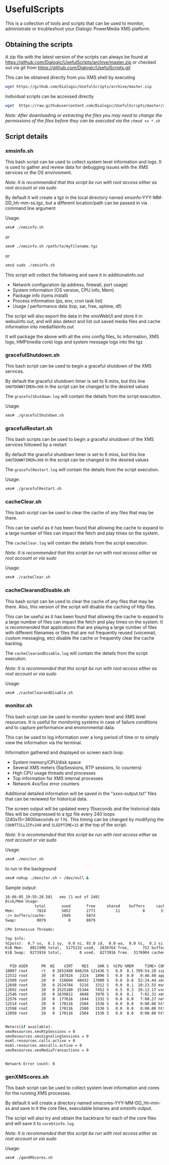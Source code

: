 # UsefulScripts
This is a collection of tools and scripts that can be used to monitor, administrate or troubleshoot your Dialogic PowerMedia XMS platform.

## Obtaining the scripts
A zip file with the latest version of the scripts can always be found at https://github.com/Dialogic/UsefulScripts/archive/master.zip
or checked out via git from https://github.com/Dialogic/UsefulScripts.git

This can be obtained directly from you XMS shell by executing
``` bash
wget https://github.com/Dialogic/UsefulScripts/archive/master.zip
```

Individual scripts can be accessed directly
``` bash
wget  https://raw.githubusercontent.com/Dialogic/UsefulScripts/master/xmsinfo.sh
```
_Note: After downloading or extracting the files you may need to change the permissions of the files before they can be executed via the `chmod +x *.sh`_


## Script details
### xmsinfo.sh
This bash script can be used to collect system level information and logs.  It is used to gather and review data for debugging issues with the XMS services or the OS environment.

_Note: It is recommended that this script be run with root access either as root account or via sudo_

By default it will create a tgz in the local directory named xmsinfo-YYY-MM-DD_hh-mm-ss.tgz, but a different location/path can be passed in via command line argument

Usage:
``` bash
xms# ./xmsinfo.sh  
```
or
``` bash
xms# ./xmsinfo.sh /path/to/myfilename.tgz  
```
or
``` bash
xms$ sudo ./xmsinfo.sh
```

This script will collect the following and save it in additionalinfo.out
+ Network configuration (ip address, firewall, port usage)
+ System information (OS version, CPU info, Mem)
+ Package info (rpms install)
+ Process information (ps, env, cron task list)
+ Usage / performance data (top, sar, free, uptime, df)

The script will also export the data in the xmsWebUI and store it in webuiinfo.out, and will also detect and list out saved media files and cache information into mediafileinfo.out

It will package the above with all the xms config files, lic information, XMS logs, HMP(media core) logs and system message logs into the tgz

### gracefulShutdown.sh
This bash script can be used to begin a graceful shutdown of the XMS services.  

By default the graceful shutdown timer is set to 6 mins, but this line `SHUTDOWNTIMER=360` in the script can be changed to the desired values

The `gracefulShutdown.log` will contain the details from the script execution.

Usage:
``` bash
xms# ./gracefulShutdown.sh  
```

### gracefulRestart.sh
This bash scripts can be used to begin a graceful shutdown of the XMS services followed by a restart

By default the graceful shutdown timer is set to 6 mins, but this line `SHUTDOWNTIMER=360` in the script can be changed to the desired values

The `gracefulRestart.log` will contain the details from the script execution.

Usage:
``` bash
xms# ./gracefulRestart.sh  
```

### cacheClear.sh
This bash script can be used to clear the cache of any files that may be there.  

This can be useful as it has been found that allowing the cache to expand to a large number of files can impact the fetch and play times on the system.

The `cacheClear.log` will contain the details from the script execution.

_Note: It is recommended that this script be run with root access either as root account or via sudo_

Usage:
``` bash
xms# ./cacheClear.sh
```

### cacheClearandDisable.sh
This bash script can be used to clear the cache of any files that may be there.  Also, this version of the script will disable the caching of http files.

This can be useful as it has been found that allowing the cache to expand to a large number of files can impact the fetch and play times on the system.  It is recommended that applications that are playing a large number of files with different filenames or files that are not frequently reused (voicemail, custom messaging, etc) disable the cache or frequently clear the cache backlog.

The `cacheClearandDisable.log` will contain the details from the script execution.

_Note: It is recommended that this script be run with root access either as root account or via sudo_

Usage:
``` bash
xms# ./cacheClearandDisable.sh
```

### monitor.sh
This bash script can be used to monitor system level and XMS level resources.  It is useful for monitoring systems in case of failure conditions and to capture performance and environmental data.

This can be used to log information over a long period of time or to simply view the information via the terminal.

Information gathered and displayed on screen each loop:
- System memory/CPU/disk space
- Several XMS meters (SipSessions, RTP sessions, lic counters)
- High CPU usage threads and processes
- Top information for XMS internal processes
- Network 4xx/5xx error counters

Additional detailed information will be saved in the "xxxx-output.txt" files that can be reviewed for historical data.

The screen output will be updated every 15seconds and the historical data files will be compressed to a tgz file every 240 loops (240x15=3600seconds or 1 h).  This timing can be changed by modifying the `COUNTTILLZIP=240` and `SLEEPTIME=15` at the top of the script.

_Note: It is recommended that this script be run with root access either as root account or via sudo_

Usage:
``` bash
xms# ./monitor.sh
```
to run in the background
``` bash
xms# nohup ./monitor.sh > /dev/null &
```

Sample output:
``` bash
16-06-05_19:55:28.501 - xms [1 out of 240]
Disk/Mem Usage:
             total       used       free     shared    buffers     cached
Mem:          7824       5052       2771         11          0       3102
-/+ buffers/cache:       1949       5874
Swap:         8079          0       8079

CPU Intensive Threads:

Top Info:
%Cpu(s):  0.7 us,  6.1 sy,  0.0 ni, 93.0 id,  0.0 wa,  0.0 hi,  0.1 si,  0.0 st
KiB Mem:   8011996 total,  5175232 used,  2836764 free,      752 buffers
KiB Swap:  8273916 total,        0 used,  8273916 free.  3176904 cached Mem


  PID USER      PR  NI    VIRT    RES    SHR S  %CPU %MEM     TIME+ COMMAND
10007 root      rt   0 2652480 646256 121436 S   0.0  8.1 709:54.20 ssp_x86Linux_bo
12532 root      20   0  187424   2324   1896 S   0.0  0.0   0:46.40 appmanager
12509 root      20   0  316604  48432  17000 S   0.0  0.6  52:24.44 xmserver
12698 root      20   0 1524784   5216   3312 S   0.0  0.1  10:23.55 msml_main
12692 root      20   0 2525180  25344   7452 S   6.5  0.3  26:12.17 vxmlinterpreter
12546 root      20   0 1639812   4848   3976 S   0.0  0.1   7:02.31 xmsrest
12576 root      20   0  177616   1644   1332 S   0.0  0.0   7:00.27 netann
12514 root      20   0  170116   2504   1536 S   0.0  0.0   0:00.00 httpclient
12598 root      20   0  170116   2500   1536 S   0.0  0.0   0:00.00 httpclient
12850 root      20   0  170116   2504   1536 S   0.0  0.0   0:00.00 httpclient


Meters(if available):
xmsResources.xmsRtpSessions = 0
xmsResources.xmsSignalingSessions = 0
msml.resources.calls.active = 0
msml.resources.xmscalls.active = 0
xmsResources.xmsMediaTransactions = 0


Network Error count: 0
```

### genXMScores.sh
This bash script can be used to collect system level information and cores for the running XMS processes.

By default it will create a directory named xmscores-YYY-MM-DD_hh-mm-ss and save in it the core files, executable binaries and xmsinfo output.

The script will also try and obtain the backtrace for each of the core files and will save it to `corebtinfo.log`


_Note: It is recommended that this script be run with root access either as root account or via sudo_

Usage:
``` bash
xms# ./genXMScores.sh  
```
